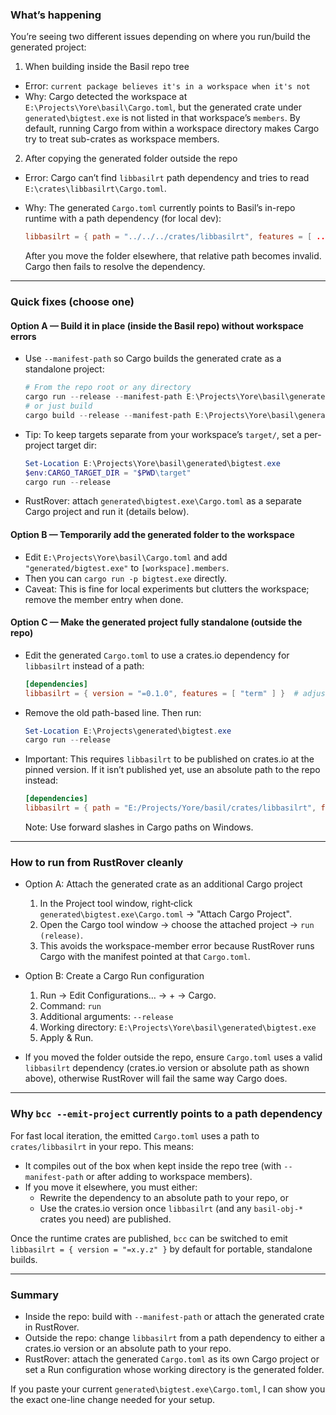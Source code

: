### What’s happening
You’re seeing two different issues depending on where you run/build the generated project:

1) When building inside the Basil repo tree
- Error: `current package believes it's in a workspace when it's not`
- Why: Cargo detected the workspace at `E:\Projects\Yore\basil\Cargo.toml`, but the generated crate under `generated\bigtest.exe` is not listed in that workspace’s `members`. By default, running Cargo from within a workspace directory makes Cargo try to treat sub-crates as workspace members.

2) After copying the generated folder outside the repo
- Error: Cargo can’t find `libbasilrt` path dependency and tries to read `E:\crates\libbasilrt\Cargo.toml`.
- Why: The generated `Cargo.toml` currently points to Basil’s in-repo runtime with a path dependency (for local dev):
  
  ```toml
  libbasilrt = { path = "../../../crates/libbasilrt", features = [ ... ] }
  ```
  
  After you move the folder elsewhere, that relative path becomes invalid. Cargo then fails to resolve the dependency.

---

### Quick fixes (choose one)

#### Option A — Build it in place (inside the Basil repo) without workspace errors
- Use `--manifest-path` so Cargo builds the generated crate as a standalone project:
  
  ```powershell
  # From the repo root or any directory
  cargo run --release --manifest-path E:\Projects\Yore\basil\generated\bigtest.exe\Cargo.toml
  # or just build
  cargo build --release --manifest-path E:\Projects\Yore\basil\generated\bigtest.exe\Cargo.toml
  ```
  
- Tip: To keep targets separate from your workspace’s `target/`, set a per-project target dir:
  
  ```powershell
  Set-Location E:\Projects\Yore\basil\generated\bigtest.exe
  $env:CARGO_TARGET_DIR = "$PWD\target"
  cargo run --release
  ```

- RustRover: attach `generated\bigtest.exe\Cargo.toml` as a separate Cargo project and run it (details below).

#### Option B — Temporarily add the generated folder to the workspace
- Edit `E:\Projects\Yore\basil\Cargo.toml` and add `"generated/bigtest.exe"` to `[workspace].members`.
- Then you can `cargo run -p bigtest.exe` directly.
- Caveat: This is fine for local experiments but clutters the workspace; remove the member entry when done.

#### Option C — Make the generated project fully standalone (outside the repo)
- Edit the generated `Cargo.toml` to use a crates.io dependency for `libbasilrt` instead of a path:
  
  ```toml
  [dependencies]
  libbasilrt = { version = "=0.1.0", features = [ "term" ] }  # adjust features as needed
  ```
  
- Remove the old path-based line. Then run:
  
  ```powershell
  Set-Location E:\Projects\generated\bigtest.exe
  cargo run --release
  ```
  
- Important: This requires `libbasilrt` to be published on crates.io at the pinned version. If it isn’t published yet, use an absolute path to the repo instead:
  
  ```toml
  [dependencies]
  libbasilrt = { path = "E:/Projects/Yore/basil/crates/libbasilrt", features = [ "term" ] }
  ```
  
  Note: Use forward slashes in Cargo paths on Windows.

---

### How to run from RustRover cleanly

- Option A: Attach the generated crate as an additional Cargo project
  1) In the Project tool window, right‑click `generated\bigtest.exe\Cargo.toml` → "Attach Cargo Project".
  2) Open the Cargo tool window → choose the attached project → `run (release)`.
  3) This avoids the workspace-member error because RustRover runs Cargo with the manifest pointed at that `Cargo.toml`.

- Option B: Create a Cargo Run configuration
  1) Run → Edit Configurations… → + → Cargo.
  2) Command: `run`
  3) Additional arguments: `--release`
  4) Working directory: `E:\Projects\Yore\basil\generated\bigtest.exe`
  5) Apply & Run.

- If you moved the folder outside the repo, ensure `Cargo.toml` uses a valid `libbasilrt` dependency (crates.io version or absolute path as shown above), otherwise RustRover will fail the same way Cargo does.

---

### Why `bcc --emit-project` currently points to a path dependency
For fast local iteration, the emitted `Cargo.toml` uses a path to `crates/libbasilrt` in your repo. This means:
- It compiles out of the box when kept inside the repo tree (with `--manifest-path` or after adding to workspace members).
- If you move it elsewhere, you must either:
  - Rewrite the dependency to an absolute path to your repo, or
  - Use the crates.io version once `libbasilrt` (and any `basil-obj-*` crates you need) are published.

Once the runtime crates are published, `bcc` can be switched to emit `libbasilrt = { version = "=x.y.z" }` by default for portable, standalone builds.

---

### Summary
- Inside the repo: build with `--manifest-path` or attach the generated crate in RustRover.
- Outside the repo: change `libbasilrt` from a path dependency to either a crates.io version or an absolute path to your repo.
- RustRover: attach the generated `Cargo.toml` as its own Cargo project or set a Run configuration whose working directory is the generated folder.

If you paste your current `generated\bigtest.exe\Cargo.toml`, I can show you the exact one-line change needed for your setup.